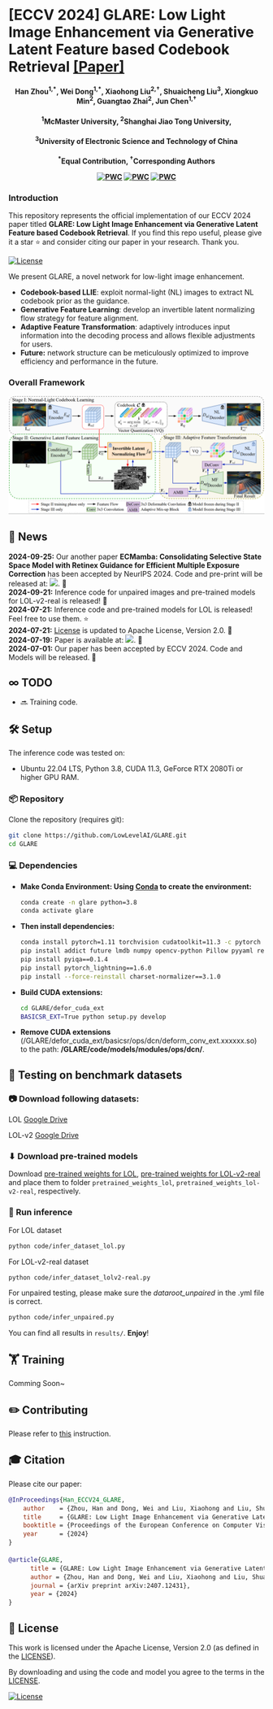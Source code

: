 #  [ECCV 2024] GLARE: Low Light Image Enhancement via Generative Latent Feature based Codebook Retrieval [[Paper]](https://arxiv.org/pdf/2407.12431)

<h4 align="center">Han Zhou<sup>1,*</sup>, Wei Dong<sup>1,*</sup>, Xiaohong Liu<sup>2,&dagger;</sup>, Shuaicheng Liu<sup>3</sup>, Xiongkuo Min<sup>2</sup>, Guangtao Zhai<sup>2</sup>, Jun Chen<sup>1,&dagger;</sup></center>
<h4 align="center"><sup>1</sup>McMaster University, <sup>2</sup>Shanghai Jiao Tong University, 
<h4 align="center"><sup>3</sup>University of Electronic Science and Technology of China</center></center>
<h4 align="center"><sup>*</sup>Equal Contribution, <sup>&dagger;</sup>Corresponding Authors</center></center>


	
[![PWC](https://img.shields.io/endpoint.svg?url=https://paperswithcode.com/badge/glare-low-light-image-enhancement-via/low-light-image-enhancement-on-lolv2)](https://paperswithcode.com/sota/low-light-image-enhancement-on-lolv2?p=glare-low-light-image-enhancement-via)
[![PWC](https://img.shields.io/endpoint.svg?url=https://paperswithcode.com/badge/glare-low-light-image-enhancement-via/low-light-image-enhancement-on-lolv2-1)](https://paperswithcode.com/sota/low-light-image-enhancement-on-lolv2-1?p=glare-low-light-image-enhancement-via)
[![PWC](https://img.shields.io/endpoint.svg?url=https://paperswithcode.com/badge/glare-low-light-image-enhancement-via/low-light-image-enhancement-on-lol)](https://paperswithcode.com/sota/low-light-image-enhancement-on-lol?p=glare-low-light-image-enhancement-via)




### Introduction
This repository represents the official implementation of our ECCV 2024 paper titled **GLARE: Low Light Image Enhancement via Generative Latent Feature based Codebook Retrieval**. If you find this repo useful, please give it a star ⭐ and consider citing our paper in your research. Thank you.

[![License](https://img.shields.io/badge/License-Apache--2.0-929292)](https://www.apache.org/licenses/LICENSE-2.0)

We present GLARE, a novel network for low-light image enhancement.

- **Codebook-based LLIE**: exploit normal-light (NL) images to extract NL codebook prior as the guidance.
- **Generative Feature Learning**: develop an invertible latent normalizing flow strategy for feature alignment.
- **Adaptive Feature Transformation**: adaptively introduces input information into the decoding process and allows flexible adjustments for users. 
- **Future:** network structure can be meticulously optimized to improve efficiency and performance in the future.

### Overall Framework
![teaser](images/framework.png)

## 📢 News
**2024-09-25:** Our another paper **ECMamba: Consolidating Selective State Space Model with Retinex Guidance for Efficient Multiple Exposure Correction** has been accepted by NeurIPS 2024. Code and pre-print will be released at: <a href="https://github.com/LowlevelAI/ECMamba"><img src="https://img.shields.io/github/stars/LowlevelAI/ECMamba"/></a>. :rocket:<br>
**2024-09-21:** Inference code for unpaired images and pre-trained models for LOL-v2-real is released! :rocket:<br>
**2024-07-21:** Inference code and pre-trained models for LOL is released! Feel free to use them. ⭐ <br>
**2024-07-21:** [License](LICENSE.txt) is updated to Apache License, Version 2.0. 💫 <br>
**2024-07-19:** Paper is available at: <a href="https://arxiv.org/pdf/2407.12431"><img src="https://img.shields.io/badge/arXiv-PDF-b31b1b" height="16"></a>. :tada: <br>
**2024-07-01:** Our paper has been accepted by ECCV 2024. Code and Models will be released. :rocket:<br>


## ∞ TODO
- 🔜 Training code.

## 🛠️ Setup

The inference code was tested on:

- Ubuntu 22.04 LTS, Python 3.8, CUDA 11.3, GeForce RTX 2080Ti or higher GPU RAM.

### 📦 Repository

Clone the repository (requires git):

```bash
git clone https://github.com/LowLevelAI/GLARE.git
cd GLARE
```

### 💻 Dependencies

- **Make Conda Environment: Using [Conda](https://conda.io/projects/conda/en/latest/user-guide/tasks/manage-environments.html) to create the environment:** 

    ```bash
    conda create -n glare python=3.8
    conda activate glare
    ```
- **Then install dependencies:**

  ```bash
  conda install pytorch=1.11 torchvision cudatoolkit=11.3 -c pytorch
  pip install addict future lmdb numpy opencv-python Pillow pyyaml requests scikit-image scipy tqdm yapf einops tb-nightly natsort
  pip install pyiqa==0.1.4 
  pip install pytorch_lightning==1.6.0
  pip install --force-reinstall charset-normalizer==3.1.0
  ```

- **Build CUDA extensions:**
  
  ```bash
  cd GLARE/defor_cuda_ext
  BASICSR_EXT=True python setup.py develop
  ```

- **Remove CUDA extensions** (/GLARE/defor_cuda_ext/basicsr/ops/dcn/deform_conv_ext.xxxxxx.so) to the path: **/GLARE/code/models/modules/ops/dcn/**.


## 🏃 Testing on benchmark datasets

### 📷 Download following datasets:

LOL [Google Drive](https://drive.google.com/file/d/1L-kqSQyrmMueBh_ziWoPFhfsAh50h20H/view?usp=sharing)

LOL-v2 [Google Drive](https://drive.google.com/file/d/1Ou9EljYZW8o5dbDCf9R34FS8Pd8kEp2U/view?usp=sharing)



### ⬇ Download pre-trained models

Download [pre-trained weights for LOL](https://drive.google.com/drive/folders/1DuATvqpNgRGlPq5_LvvzghkFdFL9sYvq), [pre-trained weights for LOL-v2-real](https://drive.google.com/drive/folders/1Cesn3jJAdxjT7DDZCTMU8Vt2CnauBL7F?usp=drive_link) and place them to folder `pretrained_weights_lol`, `pretrained_weights_lol-v2-real`, respectively.

### 🚀 Run inference

For LOL dataset

```bash
python code/infer_dataset_lol.py
```

For LOL-v2-real dataset

```bash
python code/infer_dataset_lolv2-real.py
```

For unpaired testing, please make sure the *dataroot_unpaired* in the .yml file is correct.

```bash
python code/infer_unpaired.py
```

You can find all results in `results/`. **Enjoy**!


## 🏋️ Training

Comming Soon~


## ✏️ Contributing

Please refer to [this](CONTRIBUTING.md) instruction.

## 🎓 Citation

Please cite our paper:

```bibtex
@InProceedings{Han_ECCV24_GLARE,
    author    = {Zhou, Han and Dong, Wei and Liu, Xiaohong and Liu, Shuaicheng and Min, Xiongkuo and Zhai, Guangtao and Chen, Jun},
    title     = {GLARE: Low Light Image Enhancement via Generative Latent Feature based Codebook Retrieval},
    booktitle = {Proceedings of the European Conference on Computer Vision (ECCV)},
    year      = {2024}
}

@article{GLARE,
      title = {GLARE: Low Light Image Enhancement via Generative Latent Feature based Codebook Retrieval}, 
      author = {Zhou, Han and Dong, Wei and Liu, Xiaohong and Liu, Shuaicheng and Min, Xiongkuo and Zhai, Guangtao and Chen, Jun},
      journal = {arXiv preprint arXiv:2407.12431},
      year = {2024}
}
```

## 🎫 License

This work is licensed under the Apache License, Version 2.0 (as defined in the [LICENSE](LICENSE.txt)).

By downloading and using the code and model you agree to the terms in the  [LICENSE](LICENSE.txt).

[![License](https://img.shields.io/badge/License-Apache--2.0-929292)](https://www.apache.org/licenses/LICENSE-2.0)


